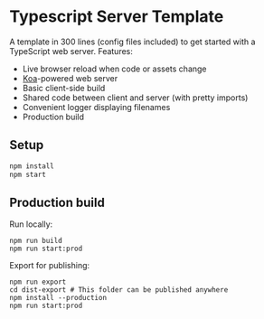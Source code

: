 # Typescript Server Template

A template in 300 lines (config files included) to get started with a TypeScript web server. Features:

* Live browser reload when code or assets change
* [Koa](https://koajs.com/)-powered web server
* Basic client-side build
* Shared code between client and server (with pretty imports)
* Convenient logger displaying filenames
* Production build

## Setup

```bash
npm install
npm start
```

## Production build

Run locally:

```
npm run build
npm run start:prod
```

Export for publishing:

```
npm run export
cd dist-export # This folder can be published anywhere
npm install --production
npm run start:prod
```
